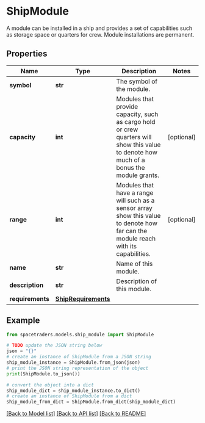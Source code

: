 # ShipModule

A module can be installed in a ship and provides a set of capabilities such as storage space or quarters for crew. Module installations are permanent.

## Properties

Name | Type | Description | Notes
------------ | ------------- | ------------- | -------------
**symbol** | **str** | The symbol of the module. | 
**capacity** | **int** | Modules that provide capacity, such as cargo hold or crew quarters will show this value to denote how much of a bonus the module grants. | [optional] 
**range** | **int** | Modules that have a range will such as a sensor array show this value to denote how far can the module reach with its capabilities. | [optional] 
**name** | **str** | Name of this module. | 
**description** | **str** | Description of this module. | 
**requirements** | [**ShipRequirements**](ShipRequirements.md) |  | 

## Example

```python
from spacetraders.models.ship_module import ShipModule

# TODO update the JSON string below
json = "{}"
# create an instance of ShipModule from a JSON string
ship_module_instance = ShipModule.from_json(json)
# print the JSON string representation of the object
print(ShipModule.to_json())

# convert the object into a dict
ship_module_dict = ship_module_instance.to_dict()
# create an instance of ShipModule from a dict
ship_module_from_dict = ShipModule.from_dict(ship_module_dict)
```
[[Back to Model list]](../README.md#documentation-for-models) [[Back to API list]](../README.md#documentation-for-api-endpoints) [[Back to README]](../README.md)


